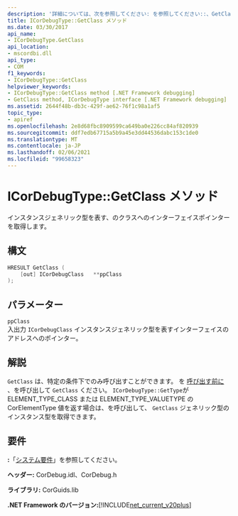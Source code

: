 ```yaml
---
description: '詳細については、次を参照してください: を参照してください::、GetClass メソッド'
title: ICorDebugType::GetClass メソッド
ms.date: 03/30/2017
api_name:
- ICorDebugType.GetClass
api_location:
- mscordbi.dll
api_type:
- COM
f1_keywords:
- ICorDebugType::GetClass
helpviewer_keywords:
- ICorDebugType::GetClass method [.NET Framework debugging]
- GetClass method, ICorDebugType interface [.NET Framework debugging]
ms.assetid: 2644f48b-db3c-429f-ae62-76f1c98a1af5
topic_type:
- apiref
ms.openlocfilehash: 2e8d68fbc8909599ca649ba0e226cc84af820939
ms.sourcegitcommit: ddf7edb67715a5b9a45e3dd44536dabc153c1de0
ms.translationtype: MT
ms.contentlocale: ja-JP
ms.lasthandoff: 02/06/2021
ms.locfileid: "99658323"
---
```

# <a name="icordebugtypegetclass-method"></a>ICorDebugType::GetClass メソッド

インスタンスジェネリック型を表す、のクラスへのインターフェイスポインターを取得します。  
  
## <a name="syntax"></a>構文  
  
```cpp  
HRESULT GetClass (  
    [out] ICorDebugClass   **ppClass  
);  
```  
  
## <a name="parameters"></a>パラメーター  

 `ppClass`  
 入出力 `ICorDebugClass` インスタンスジェネリック型を表すインターフェイスのアドレスへのポインター。  
  
## <a name="remarks"></a>解説  

 `GetClass` は、特定の条件下でのみ呼び出すことができます。 を [呼び出す前に](icordebugtype-gettype-method.md) 、を呼び出して `GetClass` ください。 `ICorDebugType::GetType`が ELEMENT_TYPE_CLASS または ELEMENT_TYPE_VALUETYPE の CorElementType 値を返す場合は、を呼び出して、 `GetClass` ジェネリック型のインスタンス型を取得できます。  
  
## <a name="requirements"></a>要件  

 **:**「[システム要件](../../get-started/system-requirements.md)」を参照してください。  
  
 **ヘッダー:** CorDebug.idl、CorDebug.h  
  
 **ライブラリ:** CorGuids.lib  
  
 **.NET Framework のバージョン:**[!INCLUDE[net_current_v20plus](../../../../includes/net-current-v20plus-md.md)]
